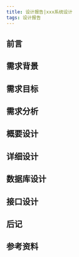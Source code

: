 ```yaml
---
title: 设计报告|xxx系统设计
tags: 设计报告
---
```


## 前言

<!-- more -->

## 需求背景

## 需求目标

## 需求分析

## 概要设计

## 详细设计

## 数据库设计

## 接口设计

## 后记

## 参考资料

